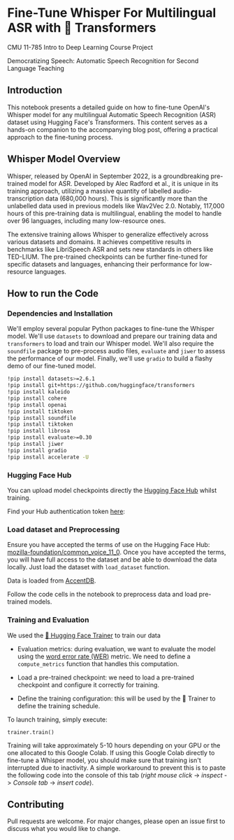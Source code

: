 # Fine-Tune Whisper For Multilingual ASR with 🤗 Transformers

CMU 11-785 Intro to Deep Learning Course Project

Democratizing Speech: Automatic Speech Recognition for Second Language Teaching

## Introduction

This notebook presents a detailed guide on how to fine-tune OpenAI's Whisper model for any multilingual Automatic Speech Recognition (ASR) dataset using Hugging Face's Transformers. This content serves as a hands-on companion to the accompanying blog post, offering a practical approach to the fine-tuning process.

## Whisper Model Overview

Whisper, released by OpenAI in September 2022, is a groundbreaking pre-trained model for ASR. Developed by Alec Radford et al., it is unique in its training approach, utilizing a massive quantity of labelled audio-transcription data (680,000 hours). This is significantly more than the unlabelled data used in previous models like Wav2Vec 2.0. Notably, 117,000 hours of this pre-training data is multilingual, enabling the model to handle over 96 languages, including many low-resource ones.

The extensive training allows Whisper to generalize effectively across various datasets and domains. It achieves competitive results in benchmarks like LibriSpeech ASR and sets new standards in others like TED-LIUM. The pre-trained checkpoints can be further fine-tuned for specific datasets and languages, enhancing their performance for low-resource languages.

## How to run the Code

### Dependencies and Installation

We'll employ several popular Python packages to fine-tune the Whisper model.
We'll use `datasets` to download and prepare our training data and
`transformers` to load and train our Whisper model. We'll also require
the `soundfile` package to pre-process audio files, `evaluate` and `jiwer` to
assess the performance of our model. Finally, we'll
use `gradio` to build a flashy demo of our fine-tuned model.

```bash
!pip install datasets>=2.6.1
!pip install git+https://github.com/huggingface/transformers
!pip install kaleido
!pip install cohere
!pip install openai
!pip install tiktoken
!pip install soundfile
!pip install tiktoken
!pip install librosa
!pip install evaluate>=0.30
!pip install jiwer
!pip install gradio
!pip install accelerate -U
```

### Hugging Face Hub

You can upload model checkpoints directly the [Hugging Face Hub](https://huggingface.co/)
whilst training. 

Find your Hub authentication token [here](https://huggingface.co/settings/tokens):

### Load dataset and Preprocessing

Ensure you have accepted the terms of use on the Hugging Face Hub: [mozilla-foundation/common_voice_11_0](https://huggingface.co/datasets/mozilla-foundation/common_voice_11_0). Once you have accepted the terms, you will have full access to the dataset and be able to download the data locally. Just load the dataset with `load_dataset` function. 

Data is loaded from [AccentDB](https://github.com/AccentDB/code).

Follow the code cells in the notebook to preprocess data and load pre-trained models.

### Training and Evaluation

We used the [🤗 Hugging Face  Trainer](https://huggingface.co/transformers/master/main_classes/trainer.html?highlight=trainer) to train our data

- Evaluation metrics: during evaluation, we want to evaluate the model using the [word error rate (WER)](https://huggingface.co/metrics/wer) metric. We need to define a `compute_metrics` function that handles this computation.

- Load a pre-trained checkpoint: we need to load a pre-trained checkpoint and configure it correctly for training.

- Define the training configuration: this will be used by the 🤗 Trainer to define the training schedule.

To launch training, simply execute:

```
trainer.train()
```

Training will take approximately 5-10 hours depending on your GPU or the one
allocated to this Google Colab. If using this Google Colab directly to
fine-tune a Whisper model, you should make sure that training isn't
interrupted due to inactivity. A simple workaround to prevent this is
to paste the following code into the console of this tab (_right mouse click_
-> _inspect_ -> _Console tab_ -> _insert code_).

## Contributing

Pull requests are welcome. For major changes, please open an issue first
to discuss what you would like to change.
